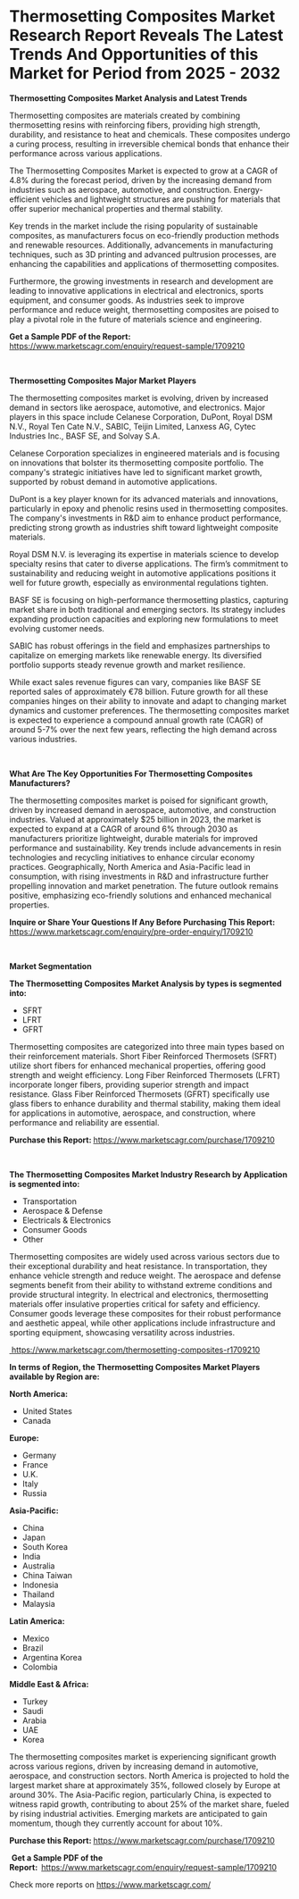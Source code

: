 <p><h1>Thermosetting Composites Market Research Report Reveals The Latest Trends And Opportunities of this Market for Period from 2025 - 2032</h1></p><p><strong>Thermosetting Composites Market Analysis and Latest Trends</strong></p>
<p><p>Thermosetting composites are materials created by combining thermosetting resins with reinforcing fibers, providing high strength, durability, and resistance to heat and chemicals. These composites undergo a curing process, resulting in irreversible chemical bonds that enhance their performance across various applications. </p><p>The Thermosetting Composites Market is expected to grow at a CAGR of 4.8% during the forecast period, driven by the increasing demand from industries such as aerospace, automotive, and construction. Energy-efficient vehicles and lightweight structures are pushing for materials that offer superior mechanical properties and thermal stability. </p><p>Key trends in the market include the rising popularity of sustainable composites, as manufacturers focus on eco-friendly production methods and renewable resources. Additionally, advancements in manufacturing techniques, such as 3D printing and advanced pultrusion processes, are enhancing the capabilities and applications of thermosetting composites. </p><p>Furthermore, the growing investments in research and development are leading to innovative applications in electrical and electronics, sports equipment, and consumer goods. As industries seek to improve performance and reduce weight, thermosetting composites are poised to play a pivotal role in the future of materials science and engineering.</p></p>
<p><strong>Get a Sample PDF of the Report:&nbsp;</strong> <a href="https://www.marketscagr.com/enquiry/request-sample/1709210?utm_campaign=2255&utm_medium=2&utm_source=Github&utm_content=ia&utm_term=30012025&utm_id=thermosetting-composites">https://www.marketscagr.com/enquiry/request-sample/1709210</a></p>
<p>&nbsp;</p>
<p><strong>Thermosetting Composites Major Market Players</strong></p>
<p><p>The thermosetting composites market is evolving, driven by increased demand in sectors like aerospace, automotive, and electronics. Major players in this space include Celanese Corporation, DuPont, Royal DSM N.V., Royal Ten Cate N.V., SABIC, Teijin Limited, Lanxess AG, Cytec Industries Inc., BASF SE, and Solvay S.A.</p><p>Celanese Corporation specializes in engineered materials and is focusing on innovations that bolster its thermosetting composite portfolio. The company's strategic initiatives have led to significant market growth, supported by robust demand in automotive applications.</p><p>DuPont is a key player known for its advanced materials and innovations, particularly in epoxy and phenolic resins used in thermosetting composites. The company's investments in R&D aim to enhance product performance, predicting strong growth as industries shift toward lightweight composite materials.</p><p>Royal DSM N.V. is leveraging its expertise in materials science to develop specialty resins that cater to diverse applications. The firm’s commitment to sustainability and reducing weight in automotive applications positions it well for future growth, especially as environmental regulations tighten.</p><p>BASF SE is focusing on high-performance thermosetting plastics, capturing market share in both traditional and emerging sectors. Its strategy includes expanding production capacities and exploring new formulations to meet evolving customer needs.</p><p>SABIC has robust offerings in the field and emphasizes partnerships to capitalize on emerging markets like renewable energy. Its diversified portfolio supports steady revenue growth and market resilience.</p><p>While exact sales revenue figures can vary, companies like BASF SE reported sales of approximately €78 billion. Future growth for all these companies hinges on their ability to innovate and adapt to changing market dynamics and customer preferences. The thermosetting composites market is expected to experience a compound annual growth rate (CAGR) of around 5-7% over the next few years, reflecting the high demand across various industries.</p></p>
<p>&nbsp;</p>
<p><strong>What Are The Key Opportunities For Thermosetting Composites Manufacturers?</strong></p>
<p><p>The thermosetting composites market is poised for significant growth, driven by increased demand in aerospace, automotive, and construction industries. Valued at approximately $25 billion in 2023, the market is expected to expand at a CAGR of around 6% through 2030 as manufacturers prioritize lightweight, durable materials for improved performance and sustainability. Key trends include advancements in resin technologies and recycling initiatives to enhance circular economy practices. Geographically, North America and Asia-Pacific lead in consumption, with rising investments in R&D and infrastructure further propelling innovation and market penetration. The future outlook remains positive, emphasizing eco-friendly solutions and enhanced mechanical properties.</p></p>
<p><strong>Inquire or Share Your Questions If Any Before Purchasing This Report:</strong> <a href="https://www.marketscagr.com/enquiry/pre-order-enquiry/1709210?utm_campaign=2255&utm_medium=2&utm_source=Github&utm_content=ia&utm_term=30012025&utm_id=thermosetting-composites">https://www.marketscagr.com/enquiry/pre-order-enquiry/1709210</a></p>
<p>&nbsp;</p>
<p><strong>Market Segmentation</strong></p>
<p><strong>The Thermosetting Composites Market Analysis by types is segmented into:</strong></p>
<p><ul><li>SFRT</li><li>LFRT</li><li>GFRT</li></ul></p>
<p><p>Thermosetting composites are categorized into three main types based on their reinforcement materials. Short Fiber Reinforced Thermosets (SFRT) utilize short fibers for enhanced mechanical properties, offering good strength and weight efficiency. Long Fiber Reinforced Thermosets (LFRT) incorporate longer fibers, providing superior strength and impact resistance. Glass Fiber Reinforced Thermosets (GFRT) specifically use glass fibers to enhance durability and thermal stability, making them ideal for applications in automotive, aerospace, and construction, where performance and reliability are essential.</p></p>
<p><strong>Purchase this Report:&nbsp;</strong><a href="https://www.marketscagr.com/purchase/1709210?utm_campaign=2255&utm_medium=2&utm_source=Github&utm_content=ia&utm_term=30012025&utm_id=thermosetting-composites">https://www.marketscagr.com/purchase/1709210</a></p>
<p>&nbsp;</p>
<p><strong>The Thermosetting Composites Market Industry Research by Application is segmented into:</strong></p>
<p><ul><li>Transportation</li><li>Aerospace & Defense</li><li>Electricals & Electronics</li><li>Consumer Goods</li><li>Other</li></ul></p>
<p><p>Thermosetting composites are widely used across various sectors due to their exceptional durability and heat resistance. In transportation, they enhance vehicle strength and reduce weight. The aerospace and defense segments benefit from their ability to withstand extreme conditions and provide structural integrity. In electrical and electronics, thermosetting materials offer insulative properties critical for safety and efficiency. Consumer goods leverage these composites for their robust performance and aesthetic appeal, while other applications include infrastructure and sporting equipment, showcasing versatility across industries.</p></p>
<p><a href="https://www.marketscagr.com/thermosetting-composites-r1709210?utm_campaign=2255&utm_medium=2&utm_source=Github&utm_content=ia&utm_term=30012025&utm_id=thermosetting-composites">&nbsp;https://www.marketscagr.com/thermosetting-composites-r1709210</a></p>
<p><strong>In terms of Region, the Thermosetting Composites Market Players available by Region are:</strong></p>
<p>
    <p> <strong> North America: </strong>
        <ul>
            <li>United States</li>
            <li>Canada</li>
        </ul>
        </p> 
    <p> <strong> Europe: </strong>
        <ul>
            <li>Germany</li>
            <li>France</li>
            <li>U.K.</li>
            <li>Italy</li>
            <li>Russia</li>
        </ul>
        </p> 
    <p> <strong> Asia-Pacific: </strong>
        <ul>
            <li>China</li>
            <li>Japan</li>
            <li>South Korea</li>
            <li>India</li>
            <li>Australia</li>
            <li>China Taiwan</li>
            <li>Indonesia</li>
            <li>Thailand</li>
            <li>Malaysia</li>
        </ul>
        </p> 
    <p> <strong> Latin America: </strong>
        <ul>
            <li>Mexico</li>
            <li>Brazil</li>
            <li>Argentina Korea</li>
            <li>Colombia</li>
        </ul>
        </p> 
    <p> <strong> Middle East & Africa: </strong>
        <ul>
            <li>Turkey</li>
            <li>Saudi</li>
            <li>Arabia</li>
            <li>UAE</li>
            <li>Korea</li>
        </ul>
    </p>
    </p>
<p><p>The thermosetting composites market is experiencing significant growth across various regions, driven by increasing demand in automotive, aerospace, and construction sectors. North America is projected to hold the largest market share at approximately 35%, followed closely by Europe at around 30%. The Asia-Pacific region, particularly China, is expected to witness rapid growth, contributing to about 25% of the market share, fueled by rising industrial activities. Emerging markets are anticipated to gain momentum, though they currently account for about 10%.</p></p>
<p><strong>Purchase this Report: </strong><a href="https://www.marketscagr.com/purchase/1709210?utm_campaign=2255&utm_medium=2&utm_source=Github&utm_content=ia&utm_term=30012025&utm_id=thermosetting-composites">https://www.marketscagr.com/purchase/1709210</a></p>
<p>&nbsp;<strong>Get a Sample PDF of the Report:&nbsp;&nbsp;</strong><a href="https://www.marketscagr.com/enquiry/request-sample/1709210?utm_campaign=2255&utm_medium=2&utm_source=Github&utm_content=ia&utm_term=30012025&utm_id=thermosetting-composites">https://www.marketscagr.com/enquiry/request-sample/1709210</a></p>
<p><strong></strong></p>
<p>Check more reports on <a href="https://www.marketscagr.com/?utm_campaign=2255&utm_medium=2&utm_source=Github&utm_content=ia&utm_term=30012025&utm_id=thermosetting-composites">https://www.marketscagr.com/</a></p>